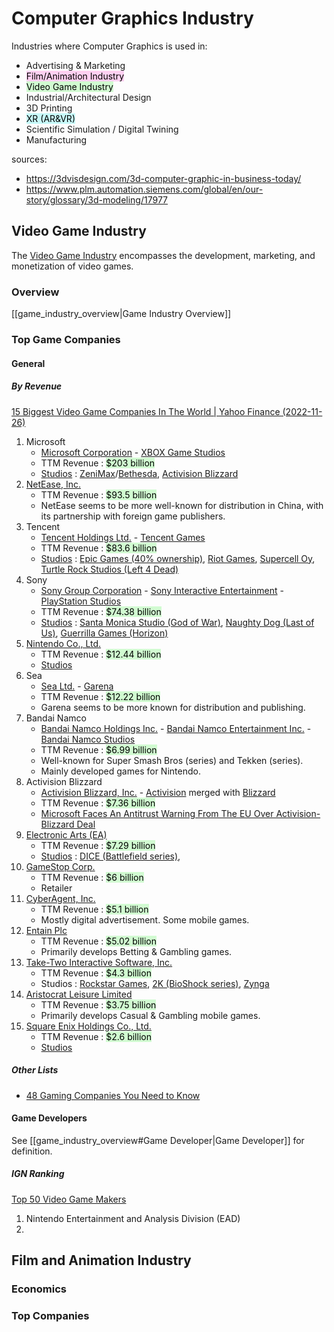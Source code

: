 # Computer Graphics Industry
Industries where Computer Graphics is used in:
- Advertising & Marketing
- <mark style="background: #FFB8EBA6;">Film/Animation Industry</mark>
- <mark style="background: #BBFABBA6;">Video Game Industry</mark>
- Industrial/Architectural Design
- 3D Printing
- <mark style="background: #ABF7F7A6;">XR (AR&VR)</mark>
- Scientific Simulation / Digital Twining
- Manufacturing

sources:
- https://3dvisdesign.com/3d-computer-graphic-in-business-today/
- https://www.plm.automation.siemens.com/global/en/our-story/glossary/3d-modeling/17977

## Video Game Industry
The [Video Game Industry](https://en.wikipedia.org/wiki/Video_game_industry) encompasses the development, marketing, and monetization of video games.

### Overview
[[game_industry_overview|Game Industry Overview]]

### Top Game Companies
#### General
##### By Revenue
[15 Biggest Video Game Companies In The World | Yahoo Finance (2022-11-26)](https://finance.yahoo.com/news/15-biggest-video-game-companies-121809876.html)
1. Microsoft
   - [Microsoft Corporation](https://en.wikipedia.org/wiki/Microsoft) - [XBOX Game Studios](https://en.wikipedia.org/wiki/Xbox_Game_Studios)
   - TTM Revenue : <mark style="background: #BBFABBA6;">$203 billion</mark>
   - [Studios](https://en.wikipedia.org/wiki/Xbox_Game_Studios#Subsidiaries_and_divisions) : [ZeniMax](https://en.wikipedia.org/wiki/ZeniMax_Media)/[Bethesda](https://en.wikipedia.org/wiki/Bethesda_Softworks), [Activision Blizzard](https://en.wikipedia.org/wiki/Activision_Blizzard)
2. [NetEase, Inc.](https://en.wikipedia.org/wiki/NetEase)
   - TTM Revenue : <mark style="background: #BBFABBA6;">$93.5 billion</mark>
   - NetEase seems to be more well-known for distribution in China, with its partnership with foreign game publishers.
3. Tencent
   - [Tencent Holdings Ltd.](https://en.wikipedia.org/wiki/Tencent) - [Tencent Games](https://en.wikipedia.org/wiki/Tencent_Games)
   - TTM Revenue : <mark style="background: #BBFABBA6;">$83.6 billion</mark>
   - [Studios](https://en.wikipedia.org/wiki/Tencent#Foreign_investments) : [Epic Games (40% ownership)](https://en.wikipedia.org/wiki/Epic_Games), [Riot Games](https://en.wikipedia.org/wiki/Riot_Games), [Supercell Oy](<https://en.wikipedia.org/wiki/Supercell_(video_game_company)>), [Turtle Rock Studios (Left 4 Dead)](https://en.wikipedia.org/wiki/Turtle_Rock_Studios)
4. Sony
   - [Sony Group Corporation](https://en.wikipedia.org/wiki/Sony) - [Sony Interactive Entertainment](https://en.wikipedia.org/wiki/Sony_Interactive_Entertainment) - [PlayStation Studios](https://en.wikipedia.org/wiki/PlayStation_Studios)
   - TTM Revenue : <mark style="background: #BBFABBA6;">$74.38 billion</mark>
   - [Studios](https://en.wikipedia.org/wiki/PlayStation_Studios#Studios) : [Santa Monica Studio (God of War)](https://en.wikipedia.org/wiki/Santa_Monica_Studio), [Naughty Dog (Last of Us)](https://en.wikipedia.org/wiki/Naughty_Dog), [Guerrilla Games (Horizon)](https://en.wikipedia.org/wiki/Guerrilla_Games)
5. [Nintendo Co., Ltd.](https://en.wikipedia.org/wiki/Nintendo)
   - TTM Revenue : <mark style="background: #BBFABBA6;">$12.44 billion</mark>
   - [Studios](https://en.wikipedia.org/wiki/Nintendo#Subsidiaries)
6. Sea
   - [Sea Ltd.](<[Sea Ltd.](https://en.wikipedia.org/wiki/Sea_Ltd)>) - [Garena](https://en.wikipedia.org/wiki/Garena)
   - TTM Revenue : <mark style="background: #BBFABBA6;">$12.22 billion</mark>
   - Garena seems to be more known for distribution and publishing.
7. Bandai Namco
   - [Bandai Namco Holdings Inc.](https://en.wikipedia.org/wiki/Bandai_Namco_Holdings) - [Bandai Namco Entertainment Inc.](https://en.wikipedia.org/wiki/Bandai_Namco_Entertainment) - [Bandai Namco Studios](https://en.wikipedia.org/wiki/Bandai_Namco_Studios)
   - TTM Revenue : <mark style="background: #BBFABBA6;">$6.99 billion</mark>
   - Well-known for Super Smash Bros (series) and Tekken (series).
   - Mainly developed games for Nintendo.
8. Activision Blizzard
   - [Activision Blizzard, Inc.](https://en.wikipedia.org/wiki/Activision_Blizzard) - [Activision](https://en.wikipedia.org/wiki/Activision) merged with [Blizzard](https://en.wikipedia.org/wiki/Blizzard_Entertainment)
   - TTM Revenue : <mark style="background: #BBFABBA6;">$7.36 billion</mark>
   - [Microsoft Faces An Antitrust Warning From The EU Over Activision-Blizzard Deal](https://exputer.com/news/microsoft-antitrust-warning-eu/)
9. [Electronic Arts (EA)](https://en.wikipedia.org/wiki/Electronic_Arts)
   - TTM Revenue : <mark style="background: #BBFABBA6;">$7.29 billion</mark>
   - [Studios](https://en.wikipedia.org/wiki/Electronic_Arts#Development_studios) : [DICE (Battlefield series)](<https://en.wikipedia.org/wiki/DICE_(company)>), 
10. [GameStop Corp.](https://en.wikipedia.org/wiki/GameStop#GameTrust_Games)
    - TTM Revenue : <mark style="background: #BBFABBA6;">$6 billion</mark>
    - Retailer
11. [CyberAgent, Inc.](https://en.wikipedia.org/wiki/CyberAgent)
    - TTM Revenue : <mark style="background: #BBFABBA6;">$5.1 billion</mark>
    - Mostly digital advertisement. Some mobile games.
12. [Entain Plc](https://en.wikipedia.org/wiki/Entain)
    - TTM Revenue : <mark style="background: #BBFABBA6;">$5.02 billion</mark>
    - Primarily develops Betting & Gambling games.
13. [Take-Two Interactive Software, Inc.](https://en.wikipedia.org/wiki/Take-Two_Interactive)
    - TTM Revenue : <mark style="background: #BBFABBA6;">$4.3 billion</mark>
    - Studios : [Rockstar Games](https://en.wikipedia.org/wiki/Rockstar_Games), [2K (BioShock series)](<https://en.wikipedia.org/wiki/2K_(company)>), [Zynga](https://en.wikipedia.org/wiki/Zynga)
14. [Aristocrat Leisure Limited](https://en.wikipedia.org/wiki/Aristocrat_Leisure)
    - TTM Revenue : <mark style="background: #BBFABBA6;">$3.75 billion</mark>
    - Primarily develops Casual & Gambling mobile games.
15. [Square Enix Holdings Co., Ltd.](https://en.wikipedia.org/wiki/Square_Enix)
    - TTM Revenue : <mark style="background: #BBFABBA6;">$2.6 billion</mark>
    - [Studios](https://en.wikipedia.org/wiki/Square_Enix#Subsidiaries)

##### Other Lists
- [48 Gaming Companies You Need to Know](https://builtin.com/gaming/gaming-companies)

#### Game Developers
See [[game_industry_overview#Game Developer|Game Developer]] for definition.

##### IGN Ranking
[Top 50 Video Game Makers](https://www.ign.com/lists/video-game-makers)
1. Nintendo Entertainment and Analysis Division (EAD)
2. 

## Film and Animation Industry

### Economics

### Top Companies
